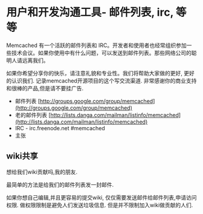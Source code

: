 # 用户和开发沟通工具- 邮件列表, irc, 等等

Memcached  有一个活跃的邮件列表和 IRC。开发者和使用者也经常组织参加一些技术会议。如果你使用中有什么问题，可以发送到邮件列表。那些网络公司的聪明人请远离我们。

如果你希望分享你的快乐，请注意礼貌和专业性。我们将帮助大家做的更好, 更好的认识我们. 记录memcached开源项目的这个写交流渠道. 非常感谢你的商业支持和很棒的产品,但是请不要挂广告.

* 邮件列表 [http://groups.google.com/group/memcached](http://groups.google.com/group/memcached)
* 老的邮件列表 [http://lists.danga.com/mailman/listinfo/memcached](http://lists.danga.com/mailman/listinfo/memcached)
* IRC - irc.freenode.net #memcached
* 主张

## wiki共享

想给我们wiki贡献吗,我的朋友.

最简单的方法是给我们的邮件列表发一封邮件.

如果你想自己编辑,并且更容易的提交wiki, 仅仅需要发送邮件给邮件列表,申请访问权限. 做权限限制是避免人们发送垃圾信息. 但是并不限制加入wiki做贡献的人们.